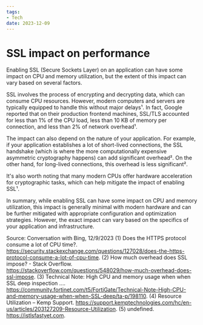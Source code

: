```yaml
---
tags:
- Tech
date: 2023-12-09
---
```


# SSL impact on performance

Enabling SSL (Secure Sockets Layer) on an application can have some impact on CPU and memory utilization, but the extent of this impact can vary based on several factors. 

SSL involves the process of encrypting and decrypting data, which can consume CPU resources. However, modern computers and servers are typically equipped to handle this without major delays¹. In fact, Google reported that on their production frontend machines, SSL/TLS accounted for less than 1% of the CPU load, less than 10 KB of memory per connection, and less than 2% of network overhead¹.

The impact can also depend on the nature of your application. For example, if your application establishes a lot of short-lived connections, the SSL handshake (which is where the more computationally expensive asymmetric cryptography happens) can add significant overhead². On the other hand, for long-lived connections, this overhead is less significant².

It's also worth noting that many modern CPUs offer hardware acceleration for cryptographic tasks, which can help mitigate the impact of enabling SSL¹.

In summary, while enabling SSL can have some impact on CPU and memory utilization, this impact is generally minimal with modern hardware and can be further mitigated with appropriate configuration and optimization strategies. However, the exact impact can vary based on the specifics of your application and infrastructure.

Source: Conversation with Bing, 12/9/2023
(1) Does the HTTPS protocol consume a lot of CPU time?. https://security.stackexchange.com/questions/127028/does-the-https-protocol-consume-a-lot-of-cpu-time.
(2) How much overhead does SSL impose? - Stack Overflow. https://stackoverflow.com/questions/548029/how-much-overhead-does-ssl-impose.
(3) Technical Note: High CPU and memory usage when when SSL deep inspection .... https://community.fortinet.com/t5/FortiGate/Technical-Note-High-CPU-and-memory-usage-when-when-SSL-deep/ta-p/198110.
(4) Resource Utilization – Kemp Support. https://support.kemptechnologies.com/hc/en-us/articles/203127209-Resource-Utilization.
(5) undefined. https://istlsfastyet.com.
